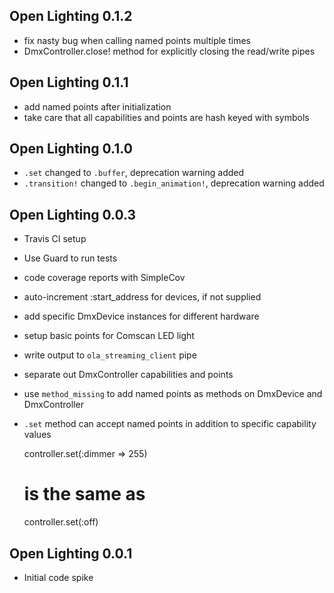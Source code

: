## Open Lighting 0.1.2 ##

* fix nasty bug when calling named points multiple times
* DmxController.close! method for explicitly closing the read/write pipes

## Open Lighting 0.1.1 ##

* add named points after initialization
* take care that all capabilities and points are hash keyed with symbols

## Open Lighting 0.1.0 ##

* `.set` changed to `.buffer`, deprecation warning added
* `.transition!` changed to `.begin_animation!`, deprecation warning added

## Open Lighting 0.0.3 ##

* Travis CI setup
* Use Guard to run tests
* code coverage reports with SimpleCov
* auto-increment :start_address for devices, if not supplied
* add specific DmxDevice instances for different hardware
* setup basic points for Comscan LED light
* write output to `ola_streaming_client` pipe
* separate out DmxController capabilities and points
* use `method_missing` to add named points as methods on DmxDevice and DmxController
* `.set` method can accept named points in addition to specific capability values

    controller.set(:dimmer => 255)

    # is the same as

    controller.set(:off)

## Open Lighting 0.0.1 ##

* Initial code spike
